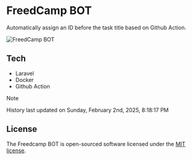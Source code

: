 # FreedCamp BOT

Automatically assign an ID before the task title based on Github Action.

![FreedCamp BOT](https://repository-images.githubusercontent.com/737932867/7d34798b-2680-471c-b089-a78a718d3d6a)

## Tech

- Laravel
- Docker
- Github Action

> [!NOTE]  
> History last updated on Sunday, February 2nd, 2025, 8:18:17 PM

## License

The Freedcamp BOT is open-sourced software licensed under the [MIT license](https://opensource.org/licenses/MIT).
